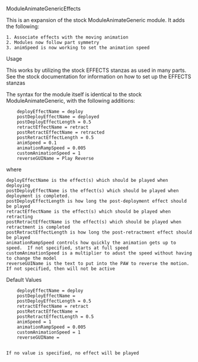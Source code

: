ModuleAnimateGenericEffects

This is an expansion of the stock  ModuleAnimateGeneric module.  It adds the following:

	1. Associate effects with the moving animation
	2. Modules now follow part symmetry
	3. animSpeed is now working to set the animation speed

Usage

This works by utilizing the stock EFFECTS stanzas as used in many parts.  See the 
stock documentation for information on how to set up the EFFECTS stanzas

The syntax for the module itself is identical to the stock ModuleAnimateGeneric, with 
the following additions:

		deployEffectName = deploy
		postDeployEffectName = deployed
		postDeployEffectLength = 0.5
		retractEffectName = retract
		postRetractEffectName = retracted
		postRetractEffectLength = 0.5
		animSpeed = 0.1
		animationRampSpeed = 0.005
		customAnimationSpeed = 1
		reverseGUIName = Play Reverse

where

	deployEffectName is the effect(s) which should be played when deploying
	postDeployEffectName is the effect(s) which should be played when deployment is completed.
	postDeployEffectLength is how long the post-deployment effect should be played
	retractEffectName is the effect(s) which should be played when retracting
	postRetractEffectName is the effect(s) which should be played when retractment is completed
	postRetractEffectLength is how long the post-retractment effect should be played
	animationRampSpeed controls how quickly the animation gets up to speed.  If not specified, starts at full speed
	customAnimationSpeed is a multiplier to adust the speed without having to change the model
	reverseGUIName is the text to put into the PAW to reverse the motion.  If not specified, then will not be active

Default Values

		deployEffectName = deploy
		postDeployEffectName = 
		postDeployEffectLength = 0.5
		retractEffectName = retract
		postRetractEffectName = 
		postRetractEffectLength = 0.5
		animSpeed = 1
		animationRampSpeed = 0.005
		customAnimationSpeed = 1
		reverseGUIName = 


	If no value is specified, no effect will be played